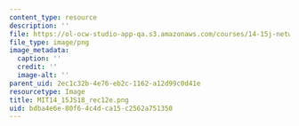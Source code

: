 ```yaml
---
content_type: resource
description: ''
file: https://ol-ocw-studio-app-qa.s3.amazonaws.com/courses/14-15j-networks-spring-2018/bdba4e6e80f64c4dca15c2562a751350_MIT14_15JS18_rec12e.png
file_type: image/png
image_metadata:
  caption: ''
  credit: ''
  image-alt: ''
parent_uid: 2ec1c32b-4e76-eb2c-1162-a12d99c0d41e
resourcetype: Image
title: MIT14_15JS18_rec12e.png
uid: bdba4e6e-80f6-4c4d-ca15-c2562a751350
---
```

